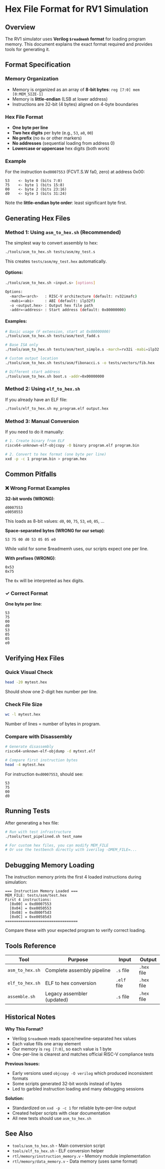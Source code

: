 # Hex File Format for RV1 Simulation

## Overview

The RV1 simulator uses **Verilog `$readmemh` format** for loading program memory. This document explains the exact format required and provides tools for generating it.

## Format Specification

### Memory Organization
- Memory is organized as an array of **8-bit bytes**: `reg [7:0] mem [0:MEM_SIZE-1]`
- Memory is **little-endian** (LSB at lower address)
- Instructions are 32-bit (4 bytes) aligned on 4-byte boundaries

### Hex File Format
- **One byte per line**
- **Two hex digits** per byte (e.g., `53`, `a0`, `00`)
- **No prefix** (no `0x` or other markers)
- **No addresses** (sequential loading from address 0)
- **Lowercase or uppercase** hex digits (both work)

### Example

For the instruction `0xd0007553` (FCVT.S.W fa0, zero) at address 0x00:

```
53    <- byte 0 (bits 7:0)
75    <- byte 1 (bits 15:8)
00    <- byte 2 (bits 23:16)
d0    <- byte 3 (bits 31:24)
```

Note the **little-endian byte order**: least significant byte first.

## Generating Hex Files

### Method 1: Using `asm_to_hex.sh` (Recommended)

The simplest way to convert assembly to hex:

```bash
./tools/asm_to_hex.sh tests/asm/my_test.s
```

This creates `tests/asm/my_test.hex` automatically.

#### Options:
```bash
./tools/asm_to_hex.sh <input.s> [options]

Options:
  -march=<arch>   : RISC-V architecture (default: rv32imafc)
  -mabi=<abi>     : ABI (default: ilp32f)
  -o <output.hex> : Output hex file path
  -addr=<address> : Start address (default: 0x80000000)
```

#### Examples:
```bash
# Basic usage (F extension, start at 0x80000000)
./tools/asm_to_hex.sh tests/asm/test_fadd.s

# Base ISA only
./tools/asm_to_hex.sh tests/asm/test_simple.s -march=rv32i -mabi=ilp32

# Custom output location
./tools/asm_to_hex.sh tests/asm/fibonacci.s -o tests/vectors/fib.hex

# Different start address
./tools/asm_to_hex.sh boot.s -addr=0x00000000
```

### Method 2: Using `elf_to_hex.sh`

If you already have an ELF file:

```bash
./tools/elf_to_hex.sh my_program.elf output.hex
```

### Method 3: Manual Conversion

If you need to do it manually:

```bash
# 1. Create binary from ELF
riscv64-unknown-elf-objcopy -O binary program.elf program.bin

# 2. Convert to hex format (one byte per line)
xxd -p -c 1 program.bin > program.hex
```

## Common Pitfalls

### ❌ Wrong Format Examples

**32-bit words (WRONG)**:
```
d0007553
e0050553
```
This loads as 8-bit values: `d0`, `00`, `75`, `53`, `e0`, `05`, ...

**Space-separated bytes (WRONG for our setup)**:
```
53 75 00 d0 53 05 05 e0
```
While valid for some $readmemh uses, our scripts expect one per line.

**With prefixes (WRONG)**:
```
0x53
0x75
```
The `0x` will be interpreted as hex digits.

### ✓ Correct Format

**One byte per line**:
```
53
75
00
d0
53
05
05
e0
```

## Verifying Hex Files

### Quick Visual Check
```bash
head -20 mytest.hex
```
Should show one 2-digit hex number per line.

### Check File Size
```bash
wc -l mytest.hex
```
Number of lines = number of bytes in program.

### Compare with Disassembly
```bash
# Generate disassembly
riscv64-unknown-elf-objdump -d mytest.elf

# Compare first instruction bytes
head -4 mytest.hex
```

For instruction `0xd0007553`, should see:
```
53
75
00
d0
```

## Running Tests

After generating a hex file:

```bash
# Run with test infrastructure
./tools/test_pipelined.sh test_name

# For custom hex files, you can modify MEM_FILE
# Or use the testbench directly with iverilog -DMEM_FILE=...
```

## Debugging Memory Loading

The instruction memory prints the first 4 loaded instructions during simulation:

```
=== Instruction Memory Loaded ===
MEM_FILE: tests/asm/test.hex
First 4 instructions:
  [0x00] = 0xd0007553
  [0x04] = 0xe0050553
  [0x08] = 0xd000f5d3
  [0x0C] = 0xe00585d3
=================================
```

Compare these with your expected program to verify correct loading.

## Tools Reference

| Tool | Purpose | Input | Output |
|------|---------|-------|--------|
| `asm_to_hex.sh` | Complete assembly pipeline | `.s` file | `.hex` file |
| `elf_to_hex.sh` | ELF to hex conversion | `.elf` file | `.hex` file |
| `assemble.sh` | Legacy assembler (updated) | `.s` file | `.hex` file |

## Historical Notes

**Why This Format?**
- Verilog `$readmemh` reads space/newline-separated hex values
- Each value fills one array element
- Our memory is `reg [7:0]`, so each value is 1 byte
- One-per-line is clearest and matches official RISC-V compliance tests

**Previous Issues:**
- Early versions used `objcopy -O verilog` which produced inconsistent formats
- Some scripts generated 32-bit words instead of bytes
- Led to garbled instruction loading and many debugging sessions

**Solution:**
- Standardized on `xxd -p -c 1` for reliable byte-per-line output
- Created helper scripts with clear documentation
- All new tests should use `asm_to_hex.sh`

## See Also

- `tools/asm_to_hex.sh` - Main conversion script
- `tools/elf_to_hex.sh` - ELF conversion helper
- `rtl/memory/instruction_memory.v` - Memory module implementation
- `rtl/memory/data_memory.v` - Data memory (uses same format)

